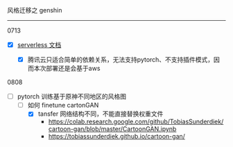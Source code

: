 风格迁移之 genshin

---

0713

- [x] [serverless 文档](https://www.serverless.com/cn/framework/docs/quickstart/function-dev/)
  - [x] 腾讯云只适合简单的依赖关系，无法支持pytorch、不支持插件模式，因而本次部署还是会基于aws


0808

- [ ] pytorch 训练基于原神不同地区的风格图
  - [ ] 如何 finetune cartonGAN
    - [x] tansfer 网络结构不同，不能直接替换权重文件
      - https://colab.research.google.com/github/TobiasSunderdiek/cartoon-gan/blob/master/CartoonGAN.ipynb
      - https://tobiassunderdiek.github.io/cartoon-gan/